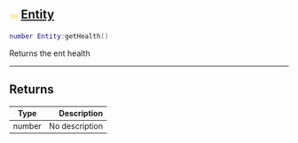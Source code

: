 ## ![shared](.gitbook/assets/shared.png) [Entity](home/Entity)



```lua
number Entity:getHealth()
```

Returns the ent health


------
## Returns

| Type   | Description |
| ------ | ----------: |
| number | No description |

